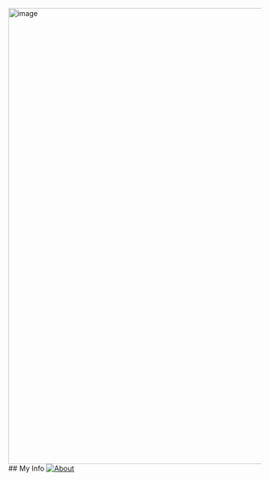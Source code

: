 <img width="1297" height="907" alt="image" src="https://github.com/user-attachments/assets/542a8f8c-e1a8-463b-8c7c-02169cb6003d" />## My Info
[![About](https://img.shields.io/badge/About%20Me-FF5733?style=for-the-badge&logo=readme&logoColor=white)](https://yuhu-studio.github.io/)
